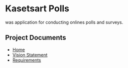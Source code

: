 # Kasetsart Polls

was application for conducting onlines polls and surveys.

## Project Documents
* [Home](https://github.com/kinkinkinxd/ku-polls/wiki/Home)
* [Vision Statement](https://github.com/kinkinkinxd/ku-polls/wiki/Vision%20Statement)
* [Requirements](https://github.com/kinkinkinxd/ku-polls/wiki/Requirements)
